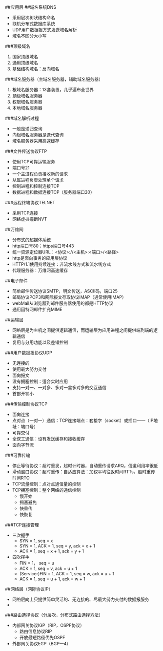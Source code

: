 ##应用层
##域名系统DNS
* 采用层次树状结构命名
* 联机分布式数据库系统
* UDP用户数据报方式发送域名解析
* 域名不区分大小写

###顶级域名
1. 国家顶级域名
2. 通用顶级域名
3. 基础结构域名：反向域名

###域名服务器（主域名服务器，辅助域名服务器）
1. 根域名服务器：13套装置，几乎遍布全世界
2. 顶级域名服务器
3. 权限域名服务器
4. 本地域名服务器

###域名解析过程
* 一般是递归查询
* 向根域名服务器是迭代查询
* 域名服务器采用高速缓存

###文件传送协议FTP
* 使用TCP可靠运输服务
* 端口号21
* 一个主进程负责接收新的请求
* 从属进程负责处理单个请求
* 控制进程和控制连接TCP
* 数据进程和数据连接TCP（服务器端口20）

###远程终端协议TELNET
* 采用TCP连接
* 网络虚拟撞断NVT

##万维网
* 分布式的超媒体系统
* http端口号80；https端口号443
* 统一资源定位器URL：<协议>://<主机>:<端口>/<路径>
* http是面向事务的应用层协议
* HTTP/1.1使用持续连接：非流水线方式和流水线方式
* 代理服务器：万维网高速缓存

##电子邮件
* 简单邮件传送协议SMTP，明文传送，ASCII码，端口25
* 邮局协议POP3和网际报文存取协议IMAP（通常使用IMAP）
* webMail从浏览器到邮件服务器使用的都是HTTP协议
* 通用因特网邮件扩充MIME

##运输层
* 网络层是为主机之间提供逻辑通信，而运输层为应用进程之间提供端到端的逻辑通信
* 复用与分用功能以及差错控制

###用户数据报协议UDP
* 无连接的
* 使用最大努力交付
* 面向报文
* 没有拥塞控制：适合实时应用
* 支持一对一、一对多、多对一盒多对多的交互通信
* 首部开销小

###传输控制协议TCP
* 面向连接
* 点对点（一对一）通信：TCP连接端点：套接字（socket）或插口——（IP地址：端口号）
* 可靠交付
* 全双工通信：设有发送缓存和接收缓存
* 面向字节流

###可靠传输
* 停止等待协议：超时重发，超时计时器，自动重传请求ARQ，信道利用率很低
* 滑动窗口协议：超时重传：自适应算法：加权平均往返时间RTTs，超时重传时间RTO
* TCP流量控制：点对点通信量的控制
* TCP拥塞控制：整个网络的通信控制
  * 慢开始
  * 拥塞避免
  * 快重传
  * 快恢复

###TCP连接管理
* 三次握手
  * SYN = 1, seq = x
  * SYN = 1, ACK = 1, seq = y, ack = x + 1
  * ACK = 1, seq = x + 1, ack = y + 1
* 四次挥手
  * FIN = 1， seq = u
  * ACK = 1, seq = v, ack = u + 1
  * (Servicer)FIN = 1, ACK = 1, seq = w, ack = u + 1
  * ACK = 1, seq = u + 1, ack = w + 1

##网络层（网际协议IP）
* 网络层向上只提供简单灵活的、无连接的、尽最大努力交付的数据报服务
* 

###路由选择协议（分层次，分布式路由选择方法）
* 内部网关协议IGP（RIP，OSPF协议）
  * 路由信息协议RIP
  * 开放最短路径优先OSPF
* 外部网关协议EGP（BGP—4）
